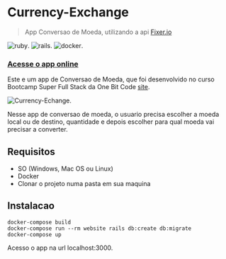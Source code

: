 # Currency-Exchange
>App Conversao de Moeda, utilizando a api [Fixer.io](http://fixer.io/)

![ruby](https://img.shields.io/badge/Ruby-2.3-red.svg).
![rails](https://img.shields.io/badge/Rails-5.0.1-red.svg).
![docker](https://img.shields.io/docker/automated/jrottenberg/ffmpeg.svg).

### [Acesse o app online](https://currency-exchange-one.herokuapp.com/)

Este e um app de Conversao de Moeda, que foi desenvolvido no curso Bootcamp Super Full Stack da One Bit Code [site](https://onebitcode.com).

![Currency-Echange](https://github.com/jorgemtoledo/currency_exchange/blob/master/public/image.png).

Nesse app de conversao de moeda, o usuario precisa escolher a moeda local ou de destino, quantidade e depois escolher para qual moeda vai precisar a converter.

## Requisitos
- SO (Windows, Mac OS ou Linux)
- Docker
- Clonar o projeto numa pasta em sua maquina

## Instalacao
```
docker-compose build
docker-compose run --rm website rails db:create db:migrate
docker-compose up
```
Acesso o app na url localhost:3000.
